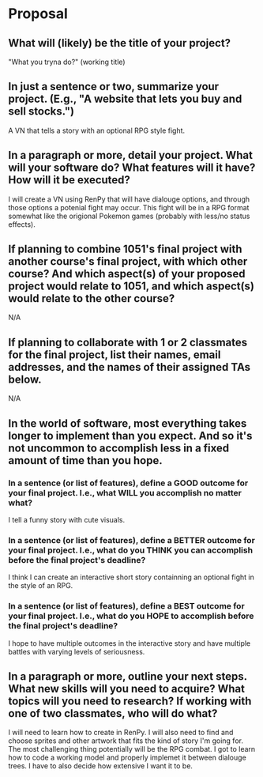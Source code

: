 # Proposal

## What will (likely) be the title of your project?

"What you tryna do?" (working title)

## In just a sentence or two, summarize your project. (E.g., "A website that lets you buy and sell stocks.")

A VN that tells a story with an optional RPG style fight. 

## In a paragraph or more, detail your project. What will your software do? What features will it have? How will it be executed?

I will create a VN using RenPy that will have dialouge options, and through those options a potenial fight may occur. This fight will be in a RPG format somewhat like the origional Pokemon games (probably with less/no status effects). 

## If planning to combine 1051's final project with another course's final project, with which other course? And which aspect(s) of your proposed project would relate to 1051, and which aspect(s) would relate to the other course?

N/A

## If planning to collaborate with 1 or 2 classmates for the final project, list their names, email addresses, and the names of their assigned TAs below.

N/A

## In the world of software, most everything takes longer to implement than you expect. And so it's not uncommon to accomplish less in a fixed amount of time than you hope.

### In a sentence (or list of features), define a GOOD outcome for your final project. I.e., what WILL you accomplish no matter what?

I tell a funny story with cute visuals. 

### In a sentence (or list of features), define a BETTER outcome for your final project. I.e., what do you THINK you can accomplish before the final project's deadline?

I think I can create an interactive short story containning an optional fight in the style of an RPG. 

### In a sentence (or list of features), define a BEST outcome for your final project. I.e., what do you HOPE to accomplish before the final project's deadline?

I hope to have multiple outcomes in the interactive story and have multiple battles with varying levels of seriousness. 

## In a paragraph or more, outline your next steps. What new skills will you need to acquire? What topics will you need to research? If working with one of two classmates, who will do what?

I will need to learn how to create in RenPy. I will also need to find and choose sprites and other artwork that fits the kind of story I'm going for. The most challenging thing potentially will be the RPG combat. I got to learn how to code a working model and properly implemet it between dialouge trees. I have to also decide how extensive I want it to be. 
